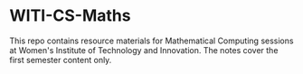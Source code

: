 # WITI-CS-Maths
This repo contains resource materials for Mathematical Computing sessions at Women's Institute of Technology and Innovation. The notes cover the first semester content only.
